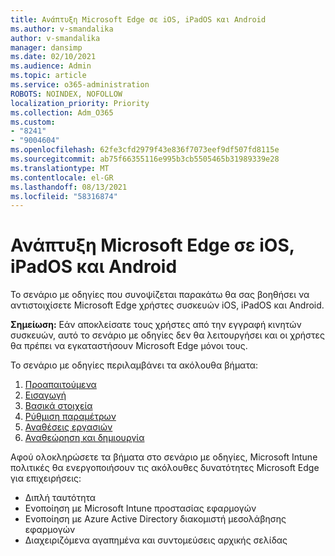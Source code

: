 ```yaml
---
title: Ανάπτυξη Microsoft Edge σε iOS, iPadOS και Android
ms.author: v-smandalika
author: v-smandalika
manager: dansimp
ms.date: 02/10/2021
ms.audience: Admin
ms.topic: article
ms.service: o365-administration
ROBOTS: NOINDEX, NOFOLLOW
localization_priority: Priority
ms.collection: Adm_O365
ms.custom:
- "8241"
- "9004604"
ms.openlocfilehash: 62fe3cfd2979f43e836f7073eef9df507fd8115e
ms.sourcegitcommit: ab75f66355116e995b3cb5505465b31989339e28
ms.translationtype: MT
ms.contentlocale: el-GR
ms.lasthandoff: 08/13/2021
ms.locfileid: "58316874"
---
```

# <a name="deploy-microsoft-edge-to-ios-ipados-and-android"></a>Ανάπτυξη Microsoft Edge σε iOS, iPadOS και Android

Το σενάριο με οδηγίες που συνοψίζεται παρακάτω θα σας βοηθήσει να αντιστοιχίσετε Microsoft Edge χρήστες συσκευών iOS, iPadOS και Android.

**Σημείωση:** Εάν αποκλείσατε τους χρήστες από την εγγραφή κινητών συσκευών, αυτό το σενάριο με οδηγίες δεν θα λειτουργήσει και οι χρήστες θα πρέπει να εγκαταστήσουν Microsoft Edge μόνοι τους.

Το σενάριο με οδηγίες περιλαμβάνει τα ακόλουθα βήματα:

1. [Προαπαιτούμενα](https://docs.microsoft.com/mem/intune/fundamentals/guided-scenarios-edge#prerequisites)
2. [Εισαγωγή](https://docs.microsoft.com/mem/intune/fundamentals/guided-scenarios-edge#step-1---introduction)
3. [Βασικά στοιχεία](https://docs.microsoft.com/mem/intune/fundamentals/guided-scenarios-edge#step-2---basics)
4. [Ρύθμιση παραμέτρων](https://docs.microsoft.com/mem/intune/fundamentals/guided-scenarios-edge#step-3---configuration)
5. [Αναθέσεις εργασιών](https://docs.microsoft.com/mem/intune/fundamentals/guided-scenarios-edge#step-4---assignments)
6. [Αναθεώρηση και δημιουργία](https://docs.microsoft.com/mem/intune/fundamentals/guided-scenarios-edge#step-5---review--create)

Αφού ολοκληρώσετε τα βήματα στο σενάριο με οδηγίες, Microsoft Intune πολιτικές θα ενεργοποιήσουν τις ακόλουθες δυνατότητες Microsoft Edge για επιχειρήσεις:

- Διπλή ταυτότητα
- Ενοποίηση με Microsoft Intune προστασίας εφαρμογών
- Ενοποίηση με Azure Active Directory διακομιστή μεσολάβησης εφαρμογών
- Διαχειριζόμενα αγαπημένα και συντομεύσεις αρχικής σελίδας
